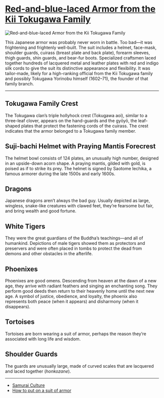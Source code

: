 # [Red-and-blue-laced Armor from the Kii Tokugawa Family](http://artsmia.github.io/griot/#/o/108860)
![Red-and-blue-laced Armor from the Kii Tokugawa Family](http://api.artsmia.org/images/108860/large.jpg)

This Japanese armor was probably never worn in battle. Too bad—it was frightening and frightenly well-built. The suit includes a helmet, face-mask, shoulder guards, cuirass (breast plate and back plate), forearm sleeves, thigh guards, shin guards, and bear-fur boots. Specialized craftsmen laced together hundreds of lacquered metal and leather plates with red and indigo silk cords to give the suit its distinctive appearance and flexibility. It was tailor-made, likely for a high-ranking official from the Kii Tokugawa family and possibly Tokugawa Yorinobu himself (1602–71), the founder of that family branch. 

---

## Tokugawa Family Crest

The Tokugawa clan’s triple hollyhock crest (Tokugawa aoi), similar to a three-leaf clover, appears on the hand-guards and the gyōyō, the leaf-shaped plates that protect the fastening cords of the cuirass. The crest indicates that the armor belonged to a Tokugawa family member.

## Suji-bachi Helmet with Praying Mantis Forecrest

The helmet bowl consists of 124 plates, an unusually high number, designed in an upside-down acorn shape. A praying mantis, gilded with gold, is poised as if to strike its prey. The helmet is signed by Saotome Iechika, a famous armorer during the late 1500s and early 1600s.

## Dragons

Japanese dragons aren’t always the bad guy. Usually depicted as large, wingless, snake-like creatures with clawed feet, they’re fearsome but fair, and bring wealth and good fortune.

## White Tigers

They were the great guardians of the Buddha’s teachings—and all of humankind. Depictions of male tigers showed them as protectors and preservers and were often placed in tombs to protect the dead from demons and other obstacles in the afterlife.  

## Phoenixes

Phoenixes are good omens. Descending from heaven at the dawn of a new age, they arrive with radiant feathers and singing an enchanting song. They perform good deeds then return to their heavenly home until the next new age. A symbol of justice, obedience, and loyalty, the phoenix also represents both peace (when it appears) and disharmony (when it disappears).

## Tortoises

Tortoises are born wearing a suit of armor, perhaps the reason they’re associated with long life and wisdom.  

## Shoulder Guards

The guards are unusually large, made of curved scales that are lacquered and laced together (*honkozane*).

---

* [Samurai Culture](../stories/samurai-culture.md)
* [How to put on a suit of armor](../stories/how-to-put-on-a-suit-of-armor.md)
